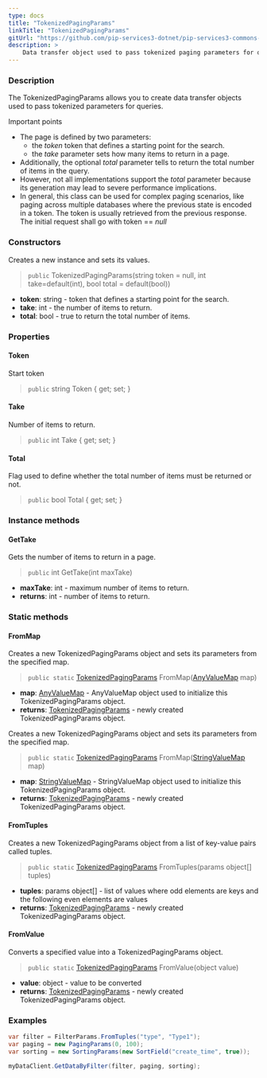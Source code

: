 ```yaml
---
type: docs
title: "TokenizedPagingParams"
linkTitle: "TokenizedPagingParams"
gitUrl: "https://github.com/pip-services3-dotnet/pip-services3-commons-dotnet"
description: > 
    Data transfer object used to pass tokenized paging parameters for queries. 
---
```


### Description

The TokenizedPagingParams allows you to create data transfer objects used to pass tokenized parameters for queries.

Important points

- The page is defined by two parameters:
    - the *token* token that defines a starting point for the search.
    - the *take* parameter sets how many items to return in a page.
- Additionally, the optional *total* parameter tells to return the total number of items in the query.
- However, not all implementations support the *total* parameter because its generation may lead to severe performance implications.
- In general, this class can be used for complex paging scenarios, like paging across multiple databases where the previous state is encoded in a token. The token is usually retrieved from the previous response. The initial request shall go with token == *null*

### Constructors
Creates a new instance and sets its values.

> `public` TokenizedPagingParams(string token = null, int take=default(int), bool total = default(bool))
- **token**: string - token that defines a starting point for the search.
- **take**: int - the number of items to return. 
- **total**: bool - true to return the total number of items.


### Properties

#### Token
Start token
> `public` string Token { get; set; }

#### Take
Number of items to return.
> `public` int Take { get; set; }

#### Total
Flag used to define whether the total number of items must be returned or not.
> `public` bool Total { get; set; }


### Instance methods

#### GetTake
Gets the number of items to return in a page.

> `public` int GetTake(int maxTake)

- **maxTake**: int - maximum number of items to return.
- **returns**: int - number of items to return.

### Static methods

#### FromMap
Creates a new TokenizedPagingParams object and sets its parameters from the specified map.

> `public static` [TokenizedPagingParams]() FromMap([AnyValueMap](../any_value_map) map)

- **map**: [AnyValueMap](../any_value_map) - AnyValueMap object used to initialize this TokenizedPagingParams object.
- **returns**: [TokenizedPagingParams]() - newly created TokenizedPagingParams object.


Creates a new TokenizedPagingParams object and sets its parameters from the specified map.

> `public static` [TokenizedPagingParams]() FromMap([StringValueMap](../string_value_map) map)

- **map**: [StringValueMap](../string_value_map) - StringValueMap object used to initialize this TokenizedPagingParams object.
- **returns**: [TokenizedPagingParams]() - newly created TokenizedPagingParams object.


#### FromTuples
Creates a new TokenizedPagingParams object from a list of key-value pairs called tuples.

> `public static` [TokenizedPagingParams]() FromTuples(params object[] tuples)

- **tuples**: params object[] - list of values where odd elements are keys and the following even elements are values
- **returns**: [TokenizedPagingParams]() - newly created TokenizedPagingParams object.


#### FromValue
Converts a specified value into a TokenizedPagingParams object.

> `public static` [TokenizedPagingParams]() FromValue(object value)

- **value**: object - value to be converted
- **returns**: [TokenizedPagingParams]() - newly created TokenizedPagingParams object.

### Examples

```cs
var filter = FilterParams.FromTuples("type", "Type1");
var paging = new PagingParams(0, 100);
var sorting = new SortingParams(new SortField("create_time", true));

myDataClient.GetDataByFilter(filter, paging, sorting);
```
